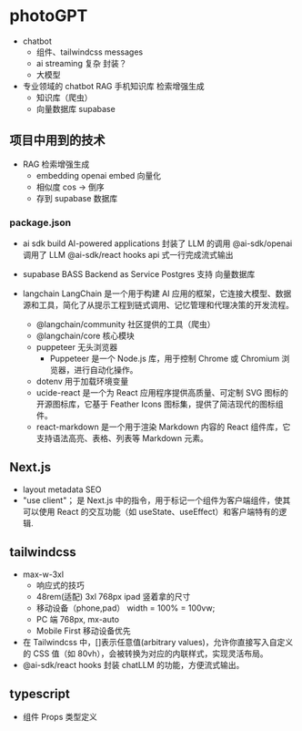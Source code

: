 # photoGPT

- chatbot
  - 组件、tailwindcss messages
  - ai streaming 复杂 封装？
  - 大模型
- 专业领域的 chatbot
  RAG 手机知识库 检索增强生成
  - 知识库（爬虫）
  - 向量数据库 supabase

## 项目中用到的技术

- RAG 检索增强生成
  - embedding openai embed 向量化
  - 相似度 cos -> 倒序
  - 存到 supabase 数据库

### package.json

- ai sdk
  build AI-powered applications
  封装了 LLM 的调用
  @ai-sdk/openai 调用了 LLM
  @ai-sdk/react hooks api 式一行完成流式输出

- supabase
  BASS Backend as Service
  Postgres 支持 向量数据库
- langchain
  LangChain 是一个用于构建 AI 应用的框架，它连接大模型、数据源和工具，简化了从提示工程到链式调用、记忆管理和代理决策的开发流程。
  - @langchain/community 社区提供的工具（爬虫）
  - @langchain/core 核心模块
  - puppeteer 无头浏览器
    - Puppeteer 是一个 Node.js 库，用于控制 Chrome 或 Chromium 浏览器，进行自动化操作。
  - dotenv 用于加载环境变量
  - ucide-react 是一个为 React 应用程序提供高质量、可定制 SVG 图标的开源图标库，它基于 Feather Icons 图标集，提供了简洁现代的图标组件。
  - react-markdown 是一个用于渲染 Markdown 内容的 React 组件库，它支持语法高亮、表格、列表等 Markdown 元素。

## Next.js

- layout metadata
  SEO
- "use client"； 是 Next.js 中的指令，用于标记一个组件为客户端组件，使其可以使用 React 的交互功能（如 useState、useEffect）和客户端特有的逻辑.

## tailwindcss

- max-w-3xl
  - 响应式的技巧
  - 48rem(适配) 3xl 768px ipad 竖着拿的尺寸
  - 移动设备（phone,pad） width = 100% = 100vw;
  - PC 端 768px, mx-auto
  - Mobile First 移动设备优先
- 在 Tailwindcss 中，[]表示任意值(arbitrary values)，允许你直接写入自定义的 CSS 值（如 80vh），会被转换为对应的内联样式，实现灵活布局。
- @ai-sdk/react
  hooks 封装 chatLLM 的功能，方便流式输出。

## typescript

- 组件 Props 类型定义
